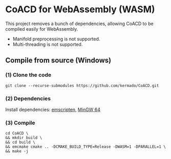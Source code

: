 # CoACD for WebAssembly (WASM)

This project removes a bunch of dependencies, allowing CoACD to be compiled easily for WebAssembly.

* Manifold preprocessing is not supported.
* Multi-threading is not supported.

## Compile from source (Windows)

### (1) Clone the code

```
git clone --recurse-submodules https://github.com/kermado/CoACD.git
```

### (2) Dependencies
Install dependencies: [emscripten](https://emscripten.org/), [MinGW 64](https://winlibs.com/)

### (3) Compile

```
cd CoACD \
&& mkdir build \
&& cd build \
&& emcmake cmake .. -DCMAKE_BUILD_TYPE=Release -DWASM=1 -DPARALLEL=1 \
&& make -j
```
